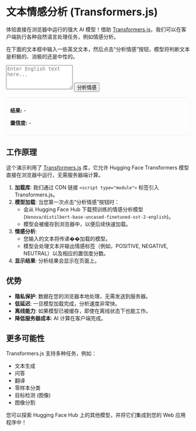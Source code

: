 # 文本情感分析 (Transformers.js)

体验直接在浏览器中运行的强大 AI 模型！借助 [Transformers.js](https://huggingface.co/docs/transformers.js/index)，我们可以在客户端执行各种自然语言处理任务，例如情感分析。

在下面的文本框中输入一些英文文本，然后点击“分析情感”按钮，模型将判断文本是积极的、消极的还是中性的。

<div class="ai-interactive-area">
  <textarea id="sentiment-input" rows="4" placeholder="Enter English text here..."></textarea>
  <button id="analyze-button">分析情感</button>
  <div id="sentiment-output" style="margin-top: 15px; padding: 10px; border: 1px solid #eee; border-radius: 5px;">
    <p><strong>结果:</strong> <span id="sentiment-result">-</span></p>
    <p><strong>置信度:</strong> <span id="sentiment-score">-</span></p>
  </div>
</div>

<script type="module">
  // 使用 ES 模块导入 Transformers.js
  import { pipeline, env } from 'https://cdn.jsdelivr.net/npm/@xenova/transformers@2.17.1';

  // 配置 Transformers.js
  env.allowLocalModels = false; // 不允许本地模型，仅从 Hugging Face Hub 下载
  env.useBrowserCache = true; // 使用浏览器缓存模型

  const sentimentInput = document.getElementById('sentiment-input');
  const analyzeButton = document.getElementById('analyze-button');
  const sentimentResult = document.getElementById('sentiment-result');
  const sentimentScore = document.getElementById('sentiment-score');

  let classifier = null;

  analyzeButton.addEventListener('click', async () => {
    const text = sentimentInput.value;
    if (!text.trim()) {
      sentimentResult.textContent = "请输入文本";
      sentimentScore.textContent = "-";
      return;
    }

    analyzeButton.disabled = true;
    analyzeButton.textContent = "正在加载模型并分析...";
    sentimentResult.textContent = "处理中...";
    sentimentScore.textContent = "-";

    try {
      // 首次点击时加载模型
      if (!classifier) {
        sentimentResult.textContent = "首次加载模型 (可能需要一些时间)...";
        // 使用 xenova/distilbert-base-uncased-finetuned-sst-2-english 模型进行情感分析
        // 您可以从 Hugging Face Hub 选择其他兼容模型
        classifier = await pipeline('sentiment-analysis', 'Xenova/distilbert-base-uncased-finetuned-sst-2-english', {
          progress_callback: (progress) => {
            sentimentResult.textContent = `模型加载中: ${progress.file} (${Math.round(progress.progress)}%)`;
          }
        });
        sentimentResult.textContent = "模型加载完毕!";
      }
      
      // 执行情感分析
      const output = await classifier(text);
      
      // 显示结果
      // output 结构通常是 [{ label: 'POSITIVE', score: 0.999 }]
      if (output && output.length > 0) {
        sentimentResult.textContent = output[0].label;
        sentimentScore.textContent = output[0].score.toFixed(4);
      } else {
        sentimentResult.textContent = "分析失败";
      }

    } catch (error) {
      console.error('情感分析出错:', error);
      sentimentResult.textContent = '错误: ' + error.message;
      sentimentScore.textContent = "-";
    } finally {
      analyzeButton.disabled = false;
      analyzeButton.textContent = "分析情感";
    }
  });
</script>

## 工作原理

这个演示利用了 [Transformers.js](https://huggingface.co/docs/transformers.js/index) 库，它允许 Hugging Face Transformers 模型直接在浏览器中运行，无需服务器端计算。

1.  **加载库**: 我们通过 CDN 链接 `<script type="module">` 标签引入 Transformers.js。
2.  **模型加载**: 当您第一次点击“分析情感”按钮时：
    *   会从 Hugging Face Hub 下载预训练的情感分析模型 (`Xenova/distilbert-base-uncased-finetuned-sst-2-english`)。
    *   模型会被缓存到浏览器中，以便后续快速加载。
3.  **情感分析**:
    *   您输入的文本将传递��加载的模型。
    *   模型会处理文本并输出情感标签（例如，POSITIVE, NEGATIVE, NEUTRAL）以及相应的置信度分数。
4.  **显示结果**: 分析结果会显示在页面上。

## 优势

*   **隐私保护**: 数据在您的浏览器本地处理，无需发送到服务器。
*   **低延迟**: 一旦模型加载完成，分析速度非常快。
*   **离线能力**: 如果模型已被缓存，即使在离线状态下也能工作。
*   **降低服务器成本**: AI 计算在客户端完成。

## 更多可能性

Transformers.js 支持多种任务，例如：
*   文本生成
*   问答
*   翻译
*   零样本分类
*   目标检测 (图像)
*   图像分割

您可以探索 Hugging Face Hub 上的其他模型，并将它们集成到您的 Web 应用程序中！

